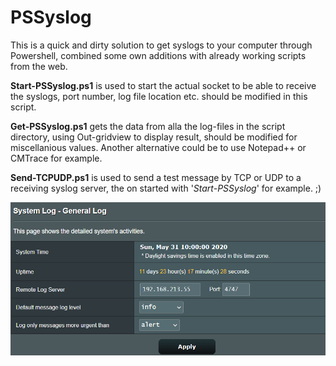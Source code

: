 # PSSyslog

This is a quick and dirty solution to get syslogs to your computer through Powershell, combined some own additions with already working scripts from the web.

**Start-PSSyslog.ps1** is used to start the actual socket to be able to receive the syslogs, port number, log file location etc. should be modified in this script.

**Get-PSSyslog.ps1** gets the data from alla the log-files in the script directory, using Out-gridview to display result, should be modified for miscellanious values. Another alternative could be to use Notepad++ or CMTrace for example.

**Send-TCPUDP.ps1** is used to send a test message by TCP or UDP to a receiving syslog server, the on started with '*Start-PSSyslog*' for example. ;)

![PSSyslog](img/PSSyslog.gif)
